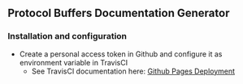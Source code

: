## Protocol Buffers Documentation Generator

### Installation and configuration

- Create a personal access token in Github and configure it as environment variable in TravisCI
  - See TravisCI documentation here: [Github Pages Deployment](https://docs.travis-ci.com/user/deployment/pages/)

